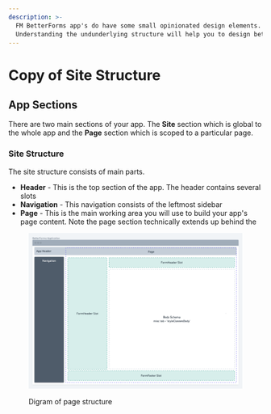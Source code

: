 ```yaml
---
description: >-
  FM BetterForms app's do have some small opinionated design elements.
  Understanding the undunderlying structure will help you to design better apps.
---
```


# Copy of Site Structure

## App Sections

There are two main sections of your app. The **Site** section which is global to the whole app and the **Page** section which is scoped to a particular page.&#x20;

### Site Structure

The site structure consists of main parts.

* **Header** - This is the top section of the app. The header contains several slots
* **Navigation** - This navigation consists of the leftmost sidebar
* **Page** - This is the main working area you will use to build your app's page content. Note the page section technically extends up behind the&#x20;

<figure><img src="../../.gitbook/assets/image (1) (1).png" alt=""><figcaption><p>Digram of page structure</p></figcaption></figure>

